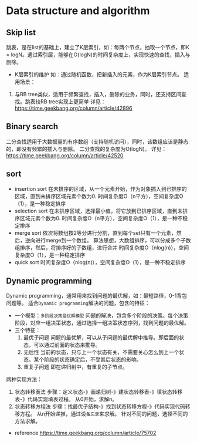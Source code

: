 # Data structure and algorithm

## Skip list
跳表，是在list的基础上，建立了K层索引，如：每两个节点，抽取一个节点，即K = logN。通过索引层，能够在O(logN)的时间复杂度上，实现快速的查找，插入与删除。
- K层索引的维护
  如：通过随机函数，把新插入的元素，作为K层索引节点。
适用场景：
1. 与RB tree类似，适用于频繁查找，插入，删除的业务，同时，还支持区间查找。跳表较RB tree实现上更简单
详见：https://time.geekbang.org/column/article/42896

## Binary search
二分查找适用于大数据量的有序数组（支持随机访问），同时，该数组应该是静态的，即没有频繁的插入与删除。
二分查找的复杂度为O(logN)。
详见：https://time.geekbang.org/column/article/42520

## sort
- insertion sort
  在未排序的区域，从一个元素开始，作为对象插入到已排序的区域，直到未排序区域元素个数为0.
  时间复杂度O（n平方），空间复杂度O（1），是一种稳定排序
- selection sort
  在未排序区域，选择最小值，将它放到已排序区域，直到未排序区域元素个数为0.
  时间复杂度O（n平方），空间复杂度O（1），是一种不稳定排序
- merge sort
  依次将数组按2等分进行分割，直到每个set只有一个元素，然后，逆向进行merge到一个数组。
  算法思想，大数组排序，可以分成多个子数组排序，然后，将排序好的子数组，进行合并
  时间复杂度O（nlog(n)），空间复杂度O（1），是一种稳定排序
- quick sort
  时间复杂度O（nlog(n)），空间复杂度O（1），是一种不稳定排序

## Dynamic programming
Dynamic programming，通常用来找到问题的最优解，如：最短路径，0-1背包问题等。
适合`Dynamic programming`解决的问题，包含的特征：
- 一个模型：`多阶段决策最优解模型`
问题的解决，包含多个阶段的决策。每个决策阶段，对应一组决策状态，通过选择一组决策状态序列，找到问题的最优解。
- 三个特征：
  1. 最优子问题
   问题的最优解，可以从子问题的最优解中推导。即后面的状态，可以通过前面的状态来推导。
  2. 无后性
   当前的状态，只与上一个状态有关，不需要关心怎么到上一个状态。某个阶段的状态确定后，不受其后状态的影响。
  3. 重复子问题
   即在递归树中，有重复的子节点。

两种实现方法：
1. 状态转移表法
   步骤：定义状态-》画递归树-》建状态转移表-》填状态转移表-》代码实现填表过程。
   从0开始，求解n。
2. 状态转移方程法
   步骤：找最优子结构-》找到状态转移方程-》代码实现代码转移方程。
   从n开始递推，通过设`备忘录`来求解。
针对不同的问题，选择不同的方法求解。
- reference
https://time.geekbang.org/column/article/75702